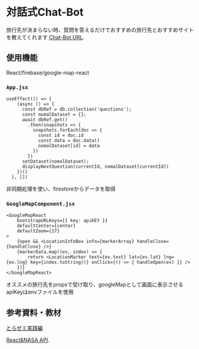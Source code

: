 # 対話式Chat-Bot

旅行先が決まらない時、質問を答えるだけでおすすめの旅行先とおすすめサイトを教えてくれます [Chat-Bot URL](https://chatbot-b5d04.web.app/).

## 使用機能

React/firebase/google-map-react

### `App.jsx`
```
useEffect(() => {
    (async () => {
      const dbRef = db.collection('questions');
      const nomalDataset = {};
      await dbRef.get()
        .then(snapshots => {
          snapshots.forEach(doc => {
            const id = doc.id
            const data = doc.data()
            nomalDataset[id] = data
          })
        })
      setDataset(nomalDataset);
      displayNextQuestion(currentId, nomalDataset[currentId])
    })()
  }, [])
```
非同期処理を使い、firestoreからデータを取得

### `GoogleMapComponent.jsx`

```
<GoogleMapReact
    bootstrapURLKeys={{ key: apiKEY }}
    defaultCenter={center}
    defaultZoom={17}
>
    {open && <LocationInfoBox info={markerArray} handleClose={handleClose} />}
    {markerData.map((ev, index) => {
        return <LocationMarker text={ev.text} lat={ev.lat} lng={ev.lng} key={index.toString()} onClick={() => { handleOpen(ev) }} />
    })}
</GoogleMapReact>
```
オススメの旅行先をpropsで受け取り、googleMapとして画面に表示させる
apiKeyはenvファイルを使用

## 参考資料・教材

[とらゼミ実践編](https://youtu.be/MzJkWO73S70)

[React&NASA API](https://youtu.be/ontX4zfVqK8).
